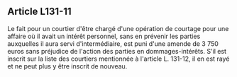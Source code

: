 Article L131-11
----
Le fait pour un courtier d'être chargé d'une opération de courtage pour une
affaire où il avait un intérêt personnel, sans en prévenir les parties
auxquelles il aura servi d'intermédiaire, est puni d'une amende de 3 750 euros
sans préjudice de l'action des parties en dommages-intérêts. S'il est inscrit
sur la liste des courtiers mentionnée à l'article L. 131-12, il en est rayé et
ne peut plus y être inscrit de nouveau.
